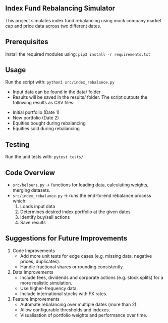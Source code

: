 ## __Index Fund Rebalancing Simulator__
This project simulates index fund rebalancing using mock company market cap and price data across two different dates.

## __Prerequisites__
Install the required modules using:
``pip3 install -r requirements.txt``

## __Usage__
Run the script with:
``python3 src/index_rebalance.py``

* Input data can be found in the data/ folder
* Results will be saved in the results/ folder. 
The script outputs the following results as CSV files:
- Initial portfolio (Date 1)
- New portfolio (Date 2)
- Equities bought during rebalancing
- Equities sold during rebalancing

## __Testing__
Run the unit tests with:
``pytest tests/``

## __Code Overview__
* `src/helpers.py` -> functions for loading data, calculating weights, merging datasets.
* `src/index_rebalance.py` -> runs the end-to-end rebalance process which:
    1) Loads input data
    2) Determines desired index portfolio at the given dates
    3) Identify buy/sell actions
    4) Save results

## __Suggestions for Future Improvements__

1) Code Improvements
    * Add more unit tests for edge cases (e.g. missing data, negative prices, duplicates).
    * Handle fractional shares or rounding consistently.
2) Data Improvements
    * Include fees, dividends and corporate actions (e.g. stock splits) for a more realistic simulation.
    * Use higher-frequency data.
    * Include international stocks with FX rates.
3) Feature Improvements
    * Automate rebalancing over multiple dates (more than 2).
    * Allow configurable thresholds and indexes.
    * Visualisation of portfolio weights and performance over time.